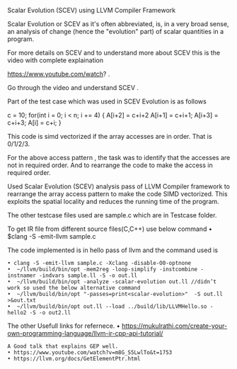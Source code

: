 Scalar Evolution (SCEV) using LLVM Compiler Framework

Scalar Evolution or SCEV as it's often abbreviated, is, in a very broad sense, an analysis of change (hence the "evolution" part) of scalar quantities in a program. 

For more details on SCEV and to understand more about SCEV this is  the video with complete explaination

 https://www.youtube.com/watch? .

Go through the video and understand SCEV .

Part of the test case which was used in SCEV Evolution is as follows

c = 10;
for(int i = 0; i < n; i += 4) {
A[i+2] = c+i+2
A[i+1] = c+i+1;
A[i+3] = c+i+3;
A[i] = c+i;
}

This code is simd vectorized if the array accesses are in order. That is 0/1/2/3.

For the above access pattern , the task was to identify that the accesses are not in required order. And to rearrange the code to make the access in required order.

Used Scalar Evolution (SCEV) analysis pass of LLVM Compiler
framework to rearrange the array access pattern to make the code SIMD vectorized. This exploits the spatial locality and reduces the
running time of the program.

The other testcase files used are sample.c which are in Testcase folder.

To get IR file from different source files(C,C++) use below command
    • $clang -S -emit-llvm sample.c

The code implemented is in hello pass of llvm and the command used is

    • clang -S -emit-llvm sample.c -Xclang -disable-O0-optnone
    •  ~/llvm/build/bin/opt -mem2reg -loop-simplify -instcombine -instnamer -indvars sample.ll -S -o out.ll
    •  ~/llvm/build/bin/opt -analyze -scalar-evolution out.ll //didn’t work so used the below alternative command 
    •  ~/llvm/build/bin/opt "-passes=print<scalar-evolution>"  -S out.ll >&out.txt
    •  ~/llvm/build/bin/opt out.ll --load ../build/lib/LLVMHello.so -hello2 -S -o out2.ll

The other Usefull links for refernece.
    • https://mukulrathi.com/create-your-own-programming-language/llvm-ir-cpp-api-tutorial/

	A Good talk that explains GEP well.
    • https://www.youtube.com/watch?v=m8G_S5LwlTo&t=1753
    • https://llvm.org/docs/GetElementPtr.html
      

